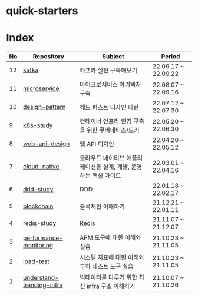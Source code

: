 # quick-starters

# Index
|No|Repository|Subject|Period|
|---|------|---|---|
|12|[kafka](https://github.com/quick-starters/kafka)|카프카 실전 구축해보기|22.09.17 ~ 22.09.22|
|11|[microservice](https://github.com/quick-starters/microservice)|마이크로서비스 아키텍처 구축|22.08.07 ~ 22.09.16|
|10|[design-pattern](https://github.com/quick-starters/design-pattern)|헤드 퍼스트 디자인 패턴|22.07.12 ~ 22.07.30|
|9|[k8s-study](https://github.com/quick-starters/k8s-study)|컨테이너 인프라 환경 구축을 위한 쿠버네티스/도커|22.05.20 ~ 22.06.30|
|8|[web-api-design](https://github.com/quick-starters/web-api-design)|웹 API 디자인|22.04.20 ~ 22.05.12|
|7|[cloud-native](https://github.com/quick-starters/cloud-native)|클라우드 네이티브 애플리케이션을 설계, 개발, 운영하는 핵심 가이드|22.03.01 ~ 22.04.16|
|6|[ddd-study](https://github.com/quick-starters/ddd-study)|DDD|22.01.18 ~ 22.02.17|
|5|[blockchain](https://github.com/quick-starters/blockchain)|블록체인 이해하기|21.12.21 ~ 22.01.11|
|4|[redis-study](https://github.com/quick-starters/redis-study)|Redis|21.11.07 ~ 21.12.07|
|3|[performance-monitoring](https://github.com/quick-starters/performance-monitoring)|APM 도구에 대한 이해와 실습|21.10.23 ~ 21.11.05|
|2|[load-test](https://github.com/quick-starters/load-test)|시스템 지표에 대한 이해와 부하 테스트 도구 실습|21.10.23 ~ 21.11.05|
|1|[understand-trending-infra](https://github.com/quick-starters/understand-trending-infra)|빅데이터를 다루기 위한 최신 infra 구조 이해하기|21.10.07 ~ 21.10.26|
